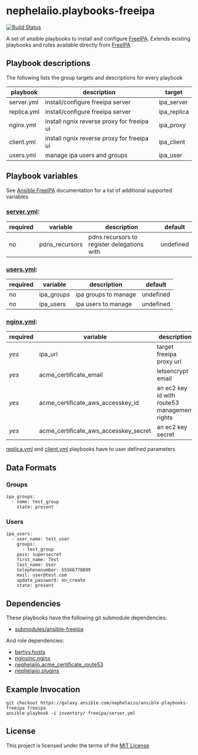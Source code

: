 # nephelaiio.playbooks-freeipa

[![Build Status](https://travis-ci.org/nephelaiio/ansible-playbooks-freeipa.svg?branch=master)](https://travis-ci.org/nephelaiio/ansible-playbooks-freeipa)

A set of ansible playbooks to install and configure [FreeIPA](https://www.freeipa.org/). Extends existing playbooks and roles available directly from [FreeIPA](https://github.com/freeipa/ansible-freeipa)

## Playbook descriptions

The following lists the group targets and descriptions for every playbook

| playbook    | description                                | target      |
| ---         | ---                                        | ---         |
| server.yml  | install/configure freeipa server           | ipa_server  |
| replica.yml | install/configure freeipa server           | ipa_replica |
| nginx.yml   | install ngnix reverse proxy for freeipa ui | ipa_proxy   |
| client.yml  | install ngnix reverse proxy for freeipa ui | ipa_client  |
| users.yml   | manage ipa users and groups                | ipa_user    |

## Playbook variables

See [Ansible FreeIPA](https://github.com/freeipa/ansible-freeipa#ansible-inventory-file) documentation for a list of additional supported variables

### [server.yml](server.yml):
| required | variable       | description                                 | default   |
| ---      | ---            | ---                                         | ---       |
| no       | pdns_recursors | pdns recursors to register delegations with | undefined |

### [users.yml](users.yml):
| required | variable   | description          | default   |
| ---      | ---        | ---                  | ---       |
| no       | ipa_groups | ipa groups to manage | undefined |
| no       | ipa_users  | ipa users to manage  | undefined |

### [nginx.yml](nginx.yml):
| required | variable                              | description                                  | default                                |
| ---      | ---                                   | ---                                          | ---                                    |
| *yes*    | ipa_url                               | target freeipa proxy url                     | n/a                                    |
| *yes*    | acme_certificate_email                | letsencrypt email                            | n/a                                    |
| *yes*    | acme_certificate_aws_accesskey_id     | an ec2 key id with route53 management rights | lookup('env', 'AWS_ACCESS_KEY_ID')     |
| *yes*    | acme_certificate_aws_accesskey_secret | an ec2 key secret                            | lookup('env', 'AWS_SECRET_ACCESS_KEY') |

[replica.yml](replica.yml)  and [client.yml](client.yml) playbooks have to user defined parameters

## Data Formats

### Groups
```{yaml}
ipa_groups:
  - name: test_group
    state: present
```

### Users
```{yaml}
ipa_users:
  - user_name: test_user
    groups:
      - test_group
    pass: supersecret
    first_name: Test
    last_name: User
    telephonenumber: 55566778899
    mail: user@test.com
    update_password: on_create
    state: present
```

## Dependencies

These playbooks have the following git submodule dependencies:

* [submodules/ansible-freeipa](https://github.com/freeipa/ansible-freeipa)

And role dependencies:

* [bertvv.hosts](https://galaxy.ansible.com/bertvv/hosts)
* [nginxinc.nginx](https://galaxy.ansible.com/nginxinc/nginx)
* [nephelaiio.acme_certificate_route53](https://galaxy.ansible.com/nephelaiio/acme_certificate_route53)
* [nephelaiio.plugins](https://galaxy.ansible.com/nephelaiio/plugins)

## Example Invocation

```
git checkout https://galaxy.ansible.com/nephelaiio/ansible-playbooks-freeipa freeipa
ansible-playbook -i inventory/ freeipa/server.yml
```

## License

This project is licensed under the terms of the [MIT License](/LICENSE)
